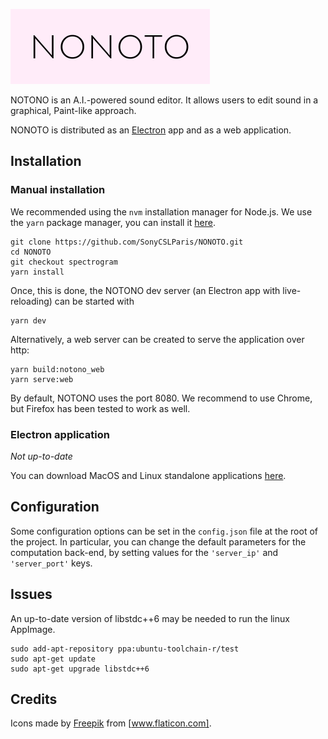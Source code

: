 ![alt text](nonoto_logo.png)

NOTONO is an A.I.-powered sound editor. It allows users to edit sound in a graphical, Paint-like approach.

NONOTO is distributed as an [Electron](https://electronjs.org/) app and as a web application.

## Installation

### Manual installation

We recommended using the `nvm` installation manager for Node.js.
We use the `yarn` package manager, you can install it [here](https://classic.yarnpkg.com/fr/docs/install/).

```
git clone https://github.com/SonyCSLParis/NONOTO.git
cd NONOTO
git checkout spectrogram
yarn install
```

Once, this is done, the NOTONO dev server (an Electron app with live-reloading) can be started with
```
yarn dev
```

Alternatively, a web server can be created to serve the application over http:
```
yarn build:notono_web
yarn serve:web
```
By default, NOTONO uses the port 8080.
We recommend to use Chrome, but Firefox has been tested to work as well.

### Electron application
*Not up-to-date*

You can download MacOS and Linux standalone applications
[here](https://github.com/SonyCSLParis/NONOTO/releases).

## Configuration

Some configuration options can be set in the `config.json` file at the root of the project.
In particular, you can change the default parameters for the computation back-end, by setting values
for the `'server_ip'` and `'server_port'` keys.

## Issues
An up-to-date version of libstdc++6 may be needed to run the linux AppImage.
```
sudo add-apt-repository ppa:ubuntu-toolchain-r/test
sudo apt-get update
sudo apt-get upgrade libstdc++6
```

## Credits

Icons made by [Freepik](https://www.flaticon.com/authors/freepik) from [www.flaticon.com].
